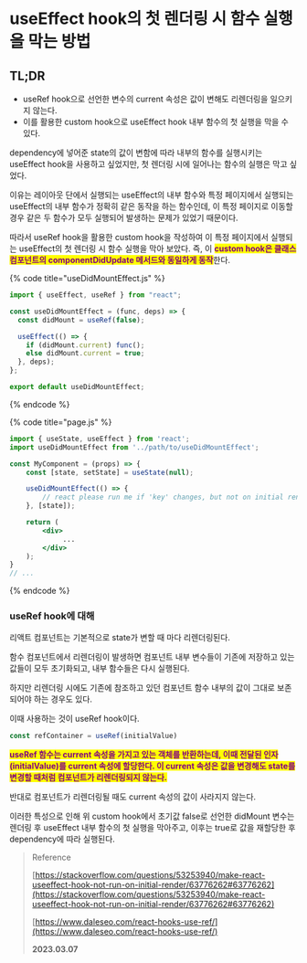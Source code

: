 # useEffect hook의 첫 렌더링 시 함수 실행을 막는 방법

## TL;DR

* useRef hook으로 선언한 변수의 current 속성은 값이 변해도 리렌더링을 일으키지 않는다.
* 이를 활용한 custom hook으로 useEffect hook 내부 함수의 첫 실행을 막을 수 있다.

dependency에 넣어준 state의 값이 변함에 따라 내부의 함수를 실행시키는 useEffect hook을 사용하고 싶었지만, 첫 렌더링 시에 일어나는 함수의 실행은 막고 싶었다.

이유는 레이아웃 단에서 실행되는 useEffect의 내부 함수와 특정 페이지에서 실행되는 useEffect의 내부 함수가 정확히 같은 동작을 하는 함수인데, 이 특정 페이지로 이동할 경우 같은 두 함수가 모두 실행되어 발생하는 문제가 있었기 때문이다.

따라서 useRef hook을 활용한 custom hook을 작성하여 이 특정 페이지에서 실행되는 useEffect의 첫 렌더링 시 함수 실행을 막아 보았다. 즉, 이 <mark style="color:purple;">**custom hook은 클래스 컴포넌트의 componentDidUpdate 메서드와 동일하게 동작**</mark>한다.

{% code title="useDidMountEffect.js" %}
```jsx
import { useEffect, useRef } from "react";

const useDidMountEffect = (func, deps) => {
  const didMount = useRef(false);

  useEffect(() => {
    if (didMount.current) func();
    else didMount.current = true;
  }, deps);
};

export default useDidMountEffect;
```
{% endcode %}

{% code title="page.js" %}
```jsx
import { useState, useEffect } from 'react';
import useDidMountEffect from '../path/to/useDidMountEffect';

const MyComponent = (props) => {    
    const [state, setState] = useState(null);    

    useDidMountEffect(() => {
        // react please run me if 'key' changes, but not on initial render
    }, [state]);

    return (
        <div>
             ...
        </div>
    );
}
// ...
```
{% endcode %}

### useRef hook에 대해

리액트 컴포넌트는 기본적으로 state가 변할 때 마다 리렌더링된다.

함수 컴포넌트에서 리렌더링이 발생하면 컴포넌트 내부 변수들이 기존에 저장하고 있는 값들이 모두 초기화되고, 내부 함수들은 다시 실행된다.

하지만 리렌더링 시에도 기존에 참조하고 있던 컴포넌트 함수 내부의 값이 그대로 보존되어야 하는 경우도 있다.

이때 사용하는 것이 useRef hook이다.

```jsx
const refContainer = useRef(initialValue)
```

<mark style="color:purple;">**useRef 함수는 current 속성을 가지고 있는 객체를 반환하는데, 이때 전달된 인자(initialValue)를 current 속성에 할당한다. 이 current 속성은 값을 변경해도 state를 변경할 때처럼 컴포넌트가 리렌더링되지 않는다.**</mark>

반대로 컴포넌트가 리렌더링될 때도 current 속성의 값이 사라지지 않는다.

이러한 특성으로 인해 위 custom hook에서 초기값 false로 선언한 didMount 변수는 렌더링 후 useEffect 내부 함수의 첫 실행을 막아주고, 이후는 true로 값을 재할당한 후 dependency에 따라 실행된다.

> Reference
>
> [https://stackoverflow.com/questions/53253940/make-react-useeffect-hook-not-run-on-initial-render/63776262#63776262](https://stackoverflow.com/questions/53253940/make-react-useeffect-hook-not-run-on-initial-render/63776262#63776262)
>
> [https://www.daleseo.com/react-hooks-use-ref/](https://www.daleseo.com/react-hooks-use-ref/)
>
> **2023.03.07**
